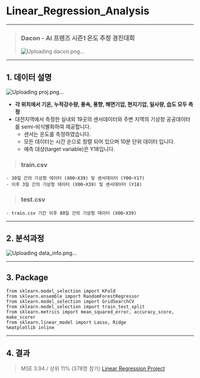 # Linear_Regression_Analysis

-----

> ### Dacon - AI 프렌즈 시즌1 온도 추정 경진대회
> ![Uploading dacon.png…]()

-----
## 1. 데이터 설명

![Uploading proj.png…]()

- **각 위치에서 기온, 누적강수량, 풍속, 풍향, 해면기압, 현지기압, 일사량, 습도 모두 측정**
- 대전지역에서 측정한 실내외 19곳의 센서데이터와 주변 지역의 기상청 공공데이터를 semi-비식별화하여 제공합니다. 
    - 센서는 온도를 측정하였습니다. 
    - 모든 데이터는 시간 순으로 정렬 되어 있으며 10분 단위 데이터 입니다. 
    - 예측 대상(target variable)은 Y18입니다. 
    
> ### train.csv 
    - 30일 간의 기상청 데이터 (X00~X39) 및 센서데이터 (Y00~Y17)
    - 이후 3일 간의 기상청 데이터 (X00~X39) 및 센서데이터 (Y18)
> ### test.csv 
    - train.csv 기간 이후 80일 간의 기상청 데이터 (X00~X39)
------
## 2. 분석과정

![Uploading data_info.png…]()

----
## 3. Package

    from sklearn.model_selection import KFold
    from sklearn.ensemble import RandomForestRegressor
    from sklearn.model_selection import GridSearchCV
    from sklearn.model_selection import train_test_split
    from sklearn.metrics import mean_squared_error, accuracy_score, make_scorer
    from sklearn.linear_model import Lasso, Ridge
    %matplotlib inline
	
----
## 4. 결과

> MSE 3.94 / 상위 11% (378명 참가) 
[Linear Regression Project](/Users/caterina/Documents/dev/Linear_Regression_Analysis/Linear_regression_temperature.pdf)
